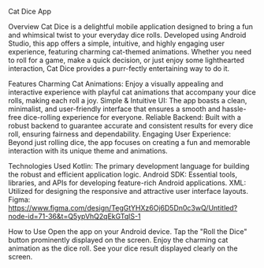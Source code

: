 Cat Dice App

Overview
Cat Dice is a delightful mobile application designed to bring a fun and whimsical twist to your everyday dice rolls. Developed using Android Studio, this app offers a simple, intuitive, and highly engaging user experience, featuring charming cat-themed animations. Whether you need to roll for a game, make a quick decision, or just enjoy some lighthearted interaction, Cat Dice provides a purr-fectly entertaining way to do it.

Features
Charming Cat Animations: Enjoy a visually appealing and interactive experience with playful cat animations that accompany your dice rolls, making each roll a joy.
Simple & Intuitive UI: The app boasts a clean, minimalist, and user-friendly interface that ensures a smooth and hassle-free dice-rolling experience for everyone.
Reliable Backend: Built with a robust backend to guarantee accurate and consistent results for every dice roll, ensuring fairness and dependability.
Engaging User Experience: Beyond just rolling dice, the app focuses on creating a fun and memorable interaction with its unique theme and animations.

Technologies Used
Kotlin: The primary development language for building the robust and efficient application logic.
Android SDK: Essential tools, libraries, and APIs for developing feature-rich Android applications.
XML: Utilized for designing the responsive and attractive user interface layouts.
Figma: https://www.figma.com/design/TegGtYHXz6Oj6D5Dn0c3wQ/Untitled?node-id=71-36&t=Q5ypVhQ2qEkGTqlS-1

How to Use
Open the app on your Android device.
Tap the "Roll the Dice" button prominently displayed on the screen.
Enjoy the charming cat animation as the dice roll.
See your dice result displayed clearly on the screen.



